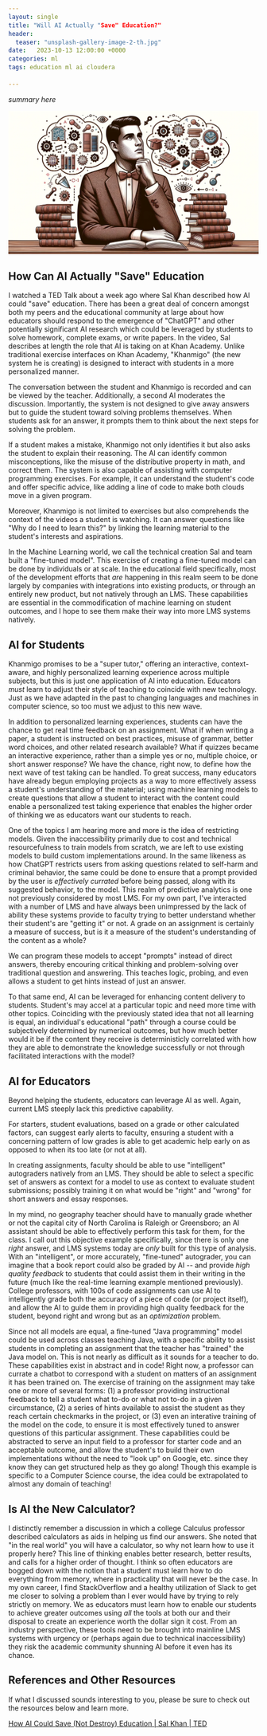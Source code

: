 ```yaml
---
layout: single
title: "Will AI Actually "Save" Education?"
header:
  teaser: "unsplash-gallery-image-2-th.jpg"
date:   2023-10-13 12:00:00 +0000
categories: ml
tags: education ml ai cloudera

---
```

*summary here*

![](/assets/posts/2023-10-13-ml-in-education/thinking-prof.webp)

## How Can AI Actually "Save" Education

I watched a TED Talk about a week ago where Sal Khan described how AI could "save" education. There has been a great deal of concern amongst both my peers and the educational community at large about how educators should respond to the emergence of "ChatGPT" and other potentially significant AI research which could be leveraged by students to solve homework, complete exams, or write papers. In the video, Sal describes at length the role that AI is taking on at Khan Academy. Unlike traditional exercise interfaces on Khan Academy, "Khanmigo" (the new system he is creating) is designed to interact with students in a more personalized manner.

The conversation between the student and Khanmigo is recorded and can be viewed by the teacher. Additionally, a second AI moderates the discussion. Importantly, the system is not designed to give away answers but to guide the student toward solving problems themselves. When students ask for an answer, it prompts them to think about the next steps for solving the problem.

If a student makes a mistake, Khanmigo not only identifies it but also asks the student to explain their reasoning. The AI can identify common misconceptions, like the misuse of the distributive property in math, and correct them. The system is also capable of assisting with computer programming exercises. For example, it can understand the student's code and offer specific advice, like adding a line of code to make both clouds move in a given program.

Moreover, Khanmigo is not limited to exercises but also comprehends the context of the videos a student is watching. It can answer questions like "Why do I need to learn this?" by linking the learning material to the student's interests and aspirations.

In the Machine Learning world, we call the technical creation Sal and team built a "fine-tuned model". This exercise of creating a fine-tuned model can be done by individuals or at scale. In the educational field specifically, most of the development efforts that *are* happening in this realm seem to be done largely by companies with integrations into existing products, or through an entirely new product, but not natively through an LMS. These capabilities are essential in the commodification of machine learning on student outcomes, and I hope to see them make their way into more LMS systems natively.

## AI for Students

Khanmigo promises to be a "super tutor," offering an interactive, context-aware, and highly personalized learning experience across multiple subjects, but this is just one application of AI into education. Educators *must* learn to adjust their style of teaching to coincide with new technology. Just as we have adapted in the past to changing languages and machines in computer science, so too must we adjust to this new wave. 

In addition to personalized learning experiences, students can have the chance to get real time feedback on an assignment. What if when writing a paper, a student is instructed on best practices, misuse of grammar, better word choices, and other related research available? What if quizzes became an interactive experience, rather than a simple yes or no, multiple choice, or short answer response? We have the chance, right now, to define how the next wave of test taking can be handled. To great success, many educators have already begun employing projects as a way to more effectively assess a student's understanding of the material; using machine learning models to create questions that allow a student to interact with the content could enable a personalized test taking experience that enables the higher order of thinking we as educators want our students to reach.

One of the topics I am hearing more and more is the idea of restricting models. Given the inaccessibility primarily due to cost and technical resourcefulness to train models from scratch, we are left to use existing models to build custom implementations around. In the same likeness as how ChatGPT restricts users from asking questions related to self-harm and criminal behavior, the same could be done to ensure that a prompt provided by the user is *effectively currated* before being passed, along with its suggested behavior, to the model. This realm of predictive analytics is one not previously considered by most LMS. For my own part, I've interacted with a number of LMS and have always been unimpressed by the lack of ability these systems provide to faculty trying to better understand whether their student's are "getting it" or not. A grade on an assignment is certainly a measure of success, but is it a measure of the student's understanding of the content as a whole?

We can program these models to accept "prompts" instead of direct answers, thereby encouring critical thinking and problem-solving over traditional question and answering. This teaches logic, probing, and even allows a student to get hints instead of just an answer.

To that same end, AI can be leveraged for enhancing content delivery to students. Student's may accel at a particular topic and need more time with other topics. Coinciding with the previously stated idea that not all learning is equal, an individual's educational "path" through a course could be subjectively determined by numerical outcomes, but how much better would it be if the content they receive is deterministicly correlated with how they are able to demonstrate the knowledge successfully or not through facilitated interactions with the model?


## AI for Educators

Beyond helping the students, educators can leverage AI as well. Again, current LMS steeply lack this predictive capability. 

For starters, student evaluations, based on a grade or other calculated factors, can suggest early alerts to faculty, ensuring a student with a concerning pattern of low grades is able to get academic help early on as opposed to when its too late (or not at all). 

In creating assignments, faculty should be able to use "intelligent" autograders natively from an LMS. They should be able to select a specific set of answers as context for a model to use as context to evaluate student submissions; possibly training it on what would be "right" and "wrong" for short answers and essay responses.

In my mind, no geography teacher should have to manually grade whether or not the capital city of North Carolina is Raleigh or Greensboro; an AI  assistant should be able to effectively perform this task for them, for the class. I call out this objective example specifically, since there is only one *right* answer, and LMS systems today are *only* built for this type of analysis. With an "intelligent", or more accurately, "fine-tuned" autograder, you can imagine that a book report could also be graded by AI -- and provide *high quality feedback* to students that could assist them in their writing in the future (much like the real-time learning example mentioned previously). College professors, with 100s of code assignments can use AI to intelligently grade both the accuracy of a piece of code (or project itself), and allow the AI to guide them in providing high quality feedback for the student, beyond right and wrong but as an *optimization* problem. 

Since not all models are equal, a fine-tuned "Java programming" model could be used across classes teaching Java, with a specific ability to assist students in completing an assignment that the teacher has "trained" the Java model on. This is not nearly as difficult as it sounds for a teacher to do. These capabilities exist in abstract and in code! Right now, a professor can currate a chatbot to correspond with a student on matters of an assignment it has been trained on. The exercise of training on the assignment may take one or more of several forms: (1) a professor providing instructional feedback to tell a student what to-do or what not to-do in a given circumstance, (2) a series of hints available to assist the student as they reach certain checkmarks in the project, or (3) even an interative training of the model on the code, to ensure it is most effectively tuned to answer questions of this particular assignment. These capabilities could be abstracted to serve an input field to a professor for starter code and an acceptable outcome, and allow the student's to build their own implementations without the need to "look up" on Google, etc. since they know they can get structured help as they go along! Though this example is specific to a Computer Science course, the idea could be extrapolated to almost any domain of teaching!

## Is AI the New Calculator?

I distinctly remember a discussion in which a college Calculus professor described calculators as aids in helping us find our answers. She noted that "in the real world" you will have a calculator, so why not learn how to use it properly here? This line of thinking enables better research, better results, and calls for a higher order of thought. I think so often educators are bogged down with the notion that a student must learn how to do everything from memory, where in practicality that will never be the case. In my own career, I find StackOverflow and a healthy utilization of Slack to get me closer to solving a problem than I ever would have by trying to rely strictly on memory. We as educators must learn how to enable our students to achieve greater outcomes using *all* the tools at both our and their disposal to create an experience worth the dollar sign it cost. From an industry perspective, these tools need to be brought into mainline LMS systems with urgency or (perhaps again due to technical inaccessibility) they risk the academic community shunning AI before it even has its chance.


## References and Other Resources
If what I discussed sounds interesting to you, please be sure to check out the resources below and learn more.

[How AI Could Save (Not Destroy) Education | Sal Khan | TED](https://www.youtube.com/watch?v=hJP5GqnTrNo)